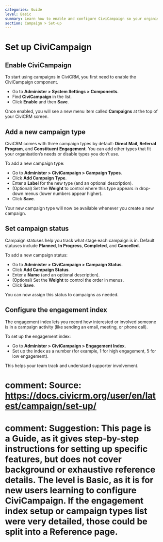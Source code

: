 ```yaml
---
categories: Guide
level: Basic
summary: Learn how to enable and configure CiviCampaign so your organisation can track activities like contributions, surveys, and mailings for specific campaigns.
section: Campaign > Set-up
---
```


# Set up CiviCampaign

## Enable CiviCampaign

To start using campaigns in CiviCRM, you first need to enable the CiviCampaign component.

- Go to **Administer > System Settings > Components**.
- Find **CiviCampaign** in the list.
- Click **Enable** and then **Save**.

Once enabled, you will see a new menu item called **Campaigns** at the top of your CiviCRM screen.

## Add a new campaign type

CiviCRM comes with three campaign types by default: **Direct Mail**, **Referral Program**, and **Constituent Engagement**. You can add other types that fit your organisation’s needs or disable types you don’t use.

To add a new campaign type:

- Go to **Administer > CiviCampaign > Campaign Types**.
- Click **Add Campaign Type**.
- Enter a **Label** for the new type (and an optional description).
- (Optional) Set the **Weight** to control where this type appears in drop-down menus (lower numbers appear higher).
- Click **Save**.

Your new campaign type will now be available whenever you create a new campaign.

## Set campaign status

Campaign statuses help you track what stage each campaign is in. Default statuses include **Planned**, **In Progress**, **Completed**, and **Cancelled**.

To add a new campaign status:

- Go to **Administer > CiviCampaign > Campaign Status**.
- Click **Add Campaign Status**.
- Enter a **Name** (and an optional description).
- (Optional) Set the **Weight** to control the order in menus.
- Click **Save**.

You can now assign this status to campaigns as needed.

## Configure the engagement index

The engagement index lets you record how interested or involved someone is in a campaign activity (like sending an email, meeting, or phone call).

To set up the engagement index:

- Go to **Administer > CiviCampaign > Engagement Index**.
- Set up the index as a number (for example, 1 for high engagement, 5 for low engagement).

This helps your team track and understand supporter involvement.

# comment: Source: https://docs.civicrm.org/user/en/latest/campaign/set-up/
# comment: Suggestion: This page is a Guide, as it gives step-by-step instructions for setting up specific features, but does not cover background or exhaustive reference details. The level is Basic, as it is for new users learning to configure CiviCampaign. If the engagement index setup or campaign types list were very detailed, those could be split into a Reference page.